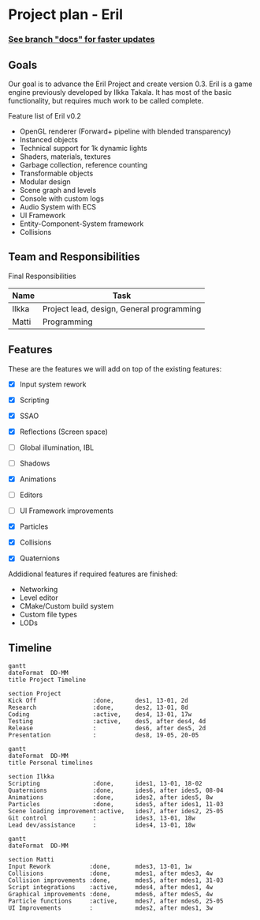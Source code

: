 # Project plan - Eril

### __[See branch "docs" for faster updates](../../tree/docs/docs/ProjectPlan.md)__

## Goals
Our goal is to advance the Eril Project and create version 0.3.
Eril is a game engine previously developed by Ilkka Takala. It has most of the basic functionality, but requires much work to be called complete. 

Feature list of Eril v0.2
* OpenGL renderer (Forward+ pipeline with blended transparency)
* Instanced objects
* Technical support for 1k dynamic lights
* Shaders, materials, textures
* Garbage collection, reference counting
* Transformable objects
* Modular design
* Scene graph and levels
* Console with custom logs
* Audio System with ECS
* UI Framework
* Entity-Component-System framework
* Collisions

## Team and Responsibilities

Final Responsibilities

| Name   | Task |
| ---    | ---  |
| Ilkka  | Project lead, design, General programming |
| Matti | Programming |

## Features

These are the features we will add on top of the existing features:
- [x] Input system rework
- [x] Scripting
- [x] SSAO
- [x] Reflections (Screen space)
- [ ] Global illumination, IBL
- [ ] Shadows
- [x] Animations
- [ ] Editors
- [ ] UI Framework improvements
- [x] Particles
- [x] Collisions
- [x] Quaternions


Addidional features if required features are finished:
* Networking
* Level editor
* CMake/Custom build system
* Custom file types
* LODs

## Timeline

```mermaid
gantt
dateFormat  DD-MM
title Project Timeline

section Project
Kick Off                :done,      des1, 13-01, 2d
Research                :done,      des2, 13-01, 8d
Coding                  :active,    des4, 13-01, 17w
Testing                 :active,    des5, after des4, 4d
Release                 :           des6, after des5, 2d
Presentation            :           des8, 19-05, 20-05
```

```mermaid
gantt
dateFormat  DD-MM
title Personal timelines

section Ilkka
Scripting               :done,      ides1, 13-01, 18-02
Quaternions             :done,      ides6, after ides5, 08-04
Animations              :done,      ides2, after ides5, 8w
Particles               :done,      ides5, after ides1, 11-03
Scene loading improvement:active,   ides7, after ides2, 25-05
Git control             :           ides3, 13-01, 18w
Lead dev/assistance     :           ides4, 13-01, 18w
```
```mermaid
gantt
dateFormat  DD-MM

section Matti
Input Rework           :done,       mdes3, 13-01, 1w
Collisions             :done,       mdes1, after mdes3, 4w
Collision improvements :done,       mdes5, after mdes1, 31-03
Script integrations    :active,     mdes4, after mdes1, 4w
Graphical improvements :done,       mdes6, after mdes5, 4w
Particle functions     :active,     mdes7, after mdes6, 25-05
UI Improvements        :            mdes2, after mdes1, 3w
```












